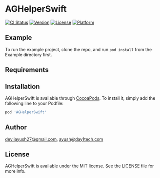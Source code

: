 # AGHelperSwift

[![CI Status](https://img.shields.io/travis/dev.iayush27@gmail.com/AGHelperSwift.svg?style=flat)](https://travis-ci.org/dev.iayush27@gmail.com/AGHelperSwift)
[![Version](https://img.shields.io/cocoapods/v/AGHelperSwift.svg?style=flat)](https://cocoapods.org/pods/AGHelperSwift)
[![License](https://img.shields.io/cocoapods/l/AGHelperSwift.svg?style=flat)](https://cocoapods.org/pods/AGHelperSwift)
[![Platform](https://img.shields.io/cocoapods/p/AGHelperSwift.svg?style=flat)](https://cocoapods.org/pods/AGHelperSwift)

## Example

To run the example project, clone the repo, and run `pod install` from the Example directory first.

## Requirements

## Installation

AGHelperSwift is available through [CocoaPods](https://cocoapods.org). To install
it, simply add the following line to your Podfile:

```ruby
pod 'AGHelperSwift'
```

## Author

dev.iayush27@gmail.com, ayush@day1tech.com

## License

AGHelperSwift is available under the MIT license. See the LICENSE file for more info.
